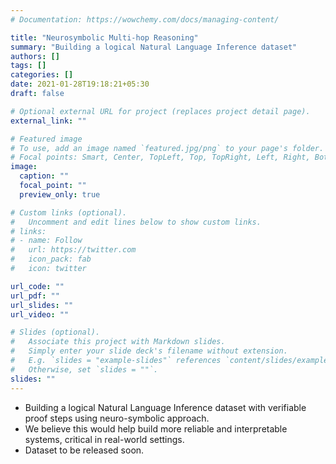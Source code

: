 ```yaml
---
# Documentation: https://wowchemy.com/docs/managing-content/

title: "Neurosymbolic Multi-hop Reasoning"
summary: "Building a logical Natural Language Inference dataset"
authors: []
tags: []
categories: []
date: 2021-01-28T19:18:21+05:30
draft: false

# Optional external URL for project (replaces project detail page).
external_link: ""

# Featured image
# To use, add an image named `featured.jpg/png` to your page's folder.
# Focal points: Smart, Center, TopLeft, Top, TopRight, Left, Right, BottomLeft, Bottom, BottomRight.
image:
  caption: ""
  focal_point: ""
  preview_only: true

# Custom links (optional).
#   Uncomment and edit lines below to show custom links.
# links:
# - name: Follow
#   url: https://twitter.com
#   icon_pack: fab
#   icon: twitter

url_code: ""
url_pdf: ""
url_slides: ""
url_video: ""

# Slides (optional).
#   Associate this project with Markdown slides.
#   Simply enter your slide deck's filename without extension.
#   E.g. `slides = "example-slides"` references `content/slides/example-slides.md`.
#   Otherwise, set `slides = ""`.
slides: ""
---
```

* Building a logical Natural Language Inference dataset with verifiable proof steps using neuro-symbolic approach.
* We believe this would help build more reliable and interpretable systems, critical in real-world settings.
* Dataset to be released soon.
